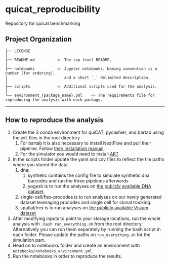 # quicat_reproducibility

Repository for quicat benchmarking

## Project Organization

    ├── LICENSE
    │ 
    ├── README.md          <- The top-level README.
    │ 
    ├── notebooks          <- Jupyter notebooks. Naming convention is a number (for ordering),
    │                         and a short `_` delimited description.
    │ 
    ├── scripts            <- Additional scripts used for the analysis.
    │ 
    └── environment_{package_name}.yml    <- The requirements file for reproducing the analysis with each package.

---

## How to reproduce the analysis

1. Create the 3 conda environment for quiCAT, pycashier, and bartab using the `yml` files in the root directory
   1. For bartab it is also necessary to install NextFlow and pull their pipeline. Follow [their installation manual](https://github.com/DaneVass/BARtab).
   2. For the simulator you would need to install [ART](https://www.niehs.nih.gov/research/resources/software/biostatistics/art)
2. In the scripts folder update the yaml and csv files to reflect the file paths where you stored the data.
   1. dna:
      1. synthetic contains the config file to simulate synthetic dna barcodes and run the three pipelines afterwards
      2. yogesh is to run the analyses on [the publicly available DNA dataset](https://pubmed.ncbi.nlm.nih.gov/37468627/).
   2. single-cell/flex-procodes is to run analyses on our newly generated dataset leveraging procodes and single cell for clonal tracking.
   3. spatial/trex is to run analyses on [the publicly available Visium dataset](https://www.nature.com/articles/s41593-022-01011-x)
3. After modifying inputs to point to your storage locations, run the whole analysis with `.bash run_everything.sh` from the root directory. Alternatively you can run them separately by running the bash script in each folder. Please update the paths on `run_everything.sh` for the simulation part.
4. Head on to notebooks folder and create an environment with `notebooks/notebooks_environment.yml`
5. Run the notebooks in order to reproduce the results.
